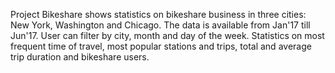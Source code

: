 Project Bikeshare shows statistics on bikeshare business in three cities: New York, Washington and Chicago. The data is available from Jan'17 till Jun'17.
User can filter by city, month and day of the week. Statistics on most frequent time of travel, most popular stations and trips, total and average trip duration and bikeshare users. 